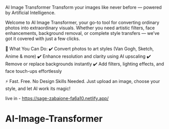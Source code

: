 AI Image Transformer
Transform your images like never before — powered by Artificial Intelligence.

Welcome to AI Image Transformer, your go-to tool for converting ordinary photos into extraordinary visuals. Whether you need artistic filters, face enhancements, background removal, or complete style transfers — we’ve got it covered with just a few clicks.

🧠 What You Can Do:
✔️ Convert photos to art styles (Van Gogh, Sketch, Anime & more)
✔️ Enhance resolution and clarity using AI upscaling
✔️ Remove or replace backgrounds instantly
✔️ Add filters, lighting effects, and face touch-ups effortlessly

⚡ Fast. Free. No Design Skills Needed.
Just upload an image, choose your style, and let AI work its magic!

live in - https://sage-zabaione-fa6a10.netlify.app/

# AI-Image-Transformer
